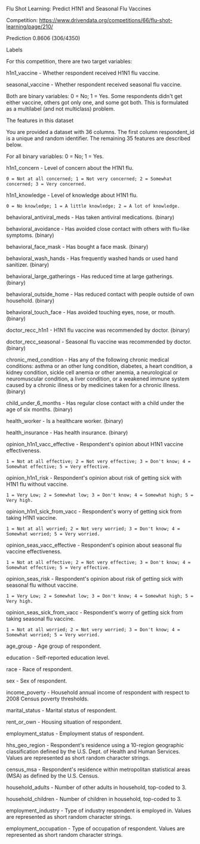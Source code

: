 Flu Shot Learning: Predict H1N1 and Seasonal Flu Vaccines

Competition: https://www.drivendata.org/competitions/66/flu-shot-learning/page/210/

Prediction 0.8606 (306/4350)

Labels

For this competition, there are two target variables:

  h1n1_vaccine - Whether respondent received H1N1 flu vaccine.
  
  seasonal_vaccine - Whether respondent received seasonal flu vaccine.
  
Both are binary variables: 0 = No; 1 = Yes. Some respondents didn't get either vaccine, others got only one, and some got both. This is formulated as a multilabel (and not multiclass) problem.


The features in this dataset

You are provided a dataset with 36 columns. The first column respondent_id is a unique and random identifier. The remaining 35 features are described below.

For all binary variables: 0 = No; 1 = Yes.

  h1n1_concern - Level of concern about the H1N1 flu.
  
    0 = Not at all concerned; 1 = Not very concerned; 2 = Somewhat concerned; 3 = Very concerned.
    
  h1n1_knowledge - Level of knowledge about H1N1 flu.
  
    0 = No knowledge; 1 = A little knowledge; 2 = A lot of knowledge.
    
  behavioral_antiviral_meds - Has taken antiviral medications. (binary)
  
  behavioral_avoidance - Has avoided close contact with others with flu-like symptoms. (binary)
  
  behavioral_face_mask - Has bought a face mask. (binary)
  
  behavioral_wash_hands - Has frequently washed hands or used hand sanitizer. (binary)
  
  behavioral_large_gatherings - Has reduced time at large gatherings. (binary)
  
  behavioral_outside_home - Has reduced contact with people outside of own household. (binary)
  
  behavioral_touch_face - Has avoided touching eyes, nose, or mouth. (binary)
  
  doctor_recc_h1n1 - H1N1 flu vaccine was recommended by doctor. (binary)
  
  doctor_recc_seasonal - Seasonal flu vaccine was recommended by doctor. (binary)
  
  chronic_med_condition - Has any of the following chronic medical conditions: asthma or an other lung condition, diabetes, a heart condition, a kidney     condition, sickle cell anemia or other anemia, a neurological or neuromuscular condition, a liver condition, or a weakened immune system caused by a     chronic illness or by medicines taken for a chronic illness. (binary)
  
  child_under_6_months - Has regular close contact with a child under the age of six months. (binary)
  
  health_worker - Is a healthcare worker. (binary)
  
  health_insurance - Has health insurance. (binary)
  
  opinion_h1n1_vacc_effective - Respondent's opinion about H1N1 vaccine effectiveness.
  
    1 = Not at all effective; 2 = Not very effective; 3 = Don't know; 4 = Somewhat effective; 5 = Very effective.
    
  opinion_h1n1_risk - Respondent's opinion about risk of getting sick with H1N1 flu without vaccine.
  
    1 = Very Low; 2 = Somewhat low; 3 = Don't know; 4 = Somewhat high; 5 = Very high.
    
  opinion_h1n1_sick_from_vacc - Respondent's worry of getting sick from taking H1N1 vaccine.
  
    1 = Not at all worried; 2 = Not very worried; 3 = Don't know; 4 = Somewhat worried; 5 = Very worried.
    
  opinion_seas_vacc_effective - Respondent's opinion about seasonal flu vaccine effectiveness.
  
    1 = Not at all effective; 2 = Not very effective; 3 = Don't know; 4 = Somewhat effective; 5 = Very effective.
    
  opinion_seas_risk - Respondent's opinion about risk of getting sick with seasonal flu without vaccine.
  
    1 = Very Low; 2 = Somewhat low; 3 = Don't know; 4 = Somewhat high; 5 = Very high.
    
  opinion_seas_sick_from_vacc - Respondent's worry of getting sick from taking seasonal flu vaccine.
  
    1 = Not at all worried; 2 = Not very worried; 3 = Don't know; 4 = Somewhat worried; 5 = Very worried.
    
  age_group - Age group of respondent.
  
  education - Self-reported education level.
  
  race - Race of respondent.
  
  sex - Sex of respondent.
  
  income_poverty - Household annual income of respondent with respect to 2008 Census poverty thresholds.
  
  marital_status - Marital status of respondent.
  
  rent_or_own - Housing situation of respondent.
  
  employment_status - Employment status of respondent.
  
  hhs_geo_region - Respondent's residence using a 10-region geographic classification defined by the U.S. Dept. of Health and Human Services. Values are   represented as short random character strings.
  
  census_msa - Respondent's residence within metropolitan statistical areas (MSA) as defined by the U.S. Census.
  
  household_adults - Number of other adults in household, top-coded to 3.
  
  household_children - Number of children in household, top-coded to 3.
  
  employment_industry - Type of industry respondent is employed in. Values are represented as short random character strings.
  
  employment_occupation - Type of occupation of respondent. Values are represented as short random character strings.
  


